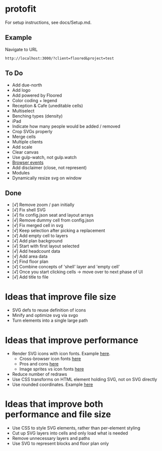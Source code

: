 # protofit

For setup instructions, see docs/Setup.md.

## Example
Navigate to URL
```
http://localhost:3000/?client=floored&project=test
```

## To Do
- Add due-north
- Add logo
- Add powered by Floored
- Color coding + legend
- Reception & Cafe (uneditable cells)
- Multiselect
- Benching types (density)
- iPad
- Indicate how many people would be added / removed
- Crop SVGs properly
- Merge cells
- Multiple clients
- Add scale
- Clear canvas
- Use gulp-watch, not gulp.watch
- [Browser events](https://github.com/mudcube/Event.js)
- Add disclaimer (close, not represent)
- Modules
- Dynamically resize svg on window

## Done
- [√] Remove zoom / pan initially
- [√] Fix shell SVG
- [√] fix config.json seat and layout arrays
- [√] Remove dummy cell from config.json
- [√] Fix merged cell in svg
- [√] Keep selection after picking a replacement
- [√] Add empty cell to layers
- [√] Add plan background
- [√] Start with first layout selected
- [√] Add headcount data
- [√] Add area data
- [√] Find floor plan
- [√] Combine concepts of 'shell' layer and 'empty cell'
- [√] Once you start clicking cells -> move over to next phase of UI
- [√] Add title to file

# Ideas that improve file size
- SVG defs to reuse definition of icons
- Minify and optimize svg via svgo
- Turn elements into a single large path

# Ideas that improve performance
- Render SVG icons with icon fonts. Example [here](http://frozeman.de/blog/2013/08/why-is-svg-so-slow/).
  - Cross-browser icon fonts [here](http://www.filamentgroup.com/lab/bulletproof_icon_fonts.html)
  - Pros and cons [here](http://cubicleninjas.com/icon-fonts-explained-benefits-pitfalls/)
  - Image sprites vs icon fonts [here](http://www.jontetzlaff.com/blog/2013/04/29/image-sprites-vs-web-icon-fonts/)
- Reduce number of redraws
- Use CSS transforms on HTML element holding SVG, not on SVG directly
- Use rounded coordinates. Example [here](https://www.mapbox.com/osmdev/2012/11/20/getting-serious-about-svg/)

# Ideas that improve both performance and file size
- Use CSS to style SVG elements, rather than per-element styling
- Cut up SVG layers into cells and only load what is needed
- Remove unnecessary layers and paths
- Use SVG to represent blocks and floor plan only
